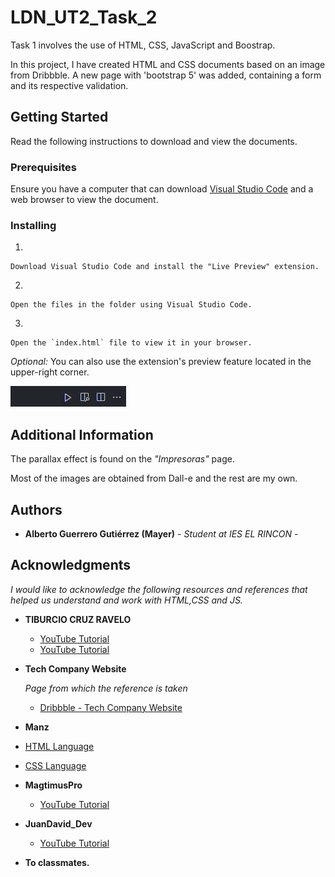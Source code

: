 # LDN_UT2_Task_2

Task 1 involves the use of HTML, CSS, JavaScript and Boostrap.

In this project, I have created HTML and CSS documents based on an image from Dribbble.
A new page with 'bootstrap 5' was added, containing a form and its respective validation.


## Getting Started

Read the following instructions to download and view the documents.

### Prerequisites

Ensure you have a computer that can download [Visual Studio Code](https://code.visualstudio.com/) and a web browser to view the document.

### Installing



1.  

    Download Visual Studio Code and install the "Live Preview" extension.

2.  

    Open the files in the folder using Visual Studio Code.

3.  
  
    Open the `index.html` file to view it in your browser.

*Optional:* You can also use the extension's preview feature located in the upper-right corner.

![Guide_Image](/img/image-2.png)

## Additional Information

The parallax effect is found on the *"Impresoras"* page.

Most of the images are obtained from Dall-e and the rest are my own.

## Authors
  - **Alberto Guerrero Gutiérrez (Mayer)** - *Student at IES EL RINCON* -

## Acknowledgments

  *I would like to acknowledge the following resources and references that helped us understand and work with HTML,CSS and JS.*
  
- **TIBURCIO CRUZ RAVELO**
  - [YouTube Tutorial](https://www.youtube.com/watch?v=FWmIfIMWk04)
  - [YouTube Tutorial](https://www.youtube.com/watch?v=noVsVwBNi8c)

- **Tech Company Website** 

    *Page from which the reference is taken*

  - [Dribbble - Tech Company Website](https://dribbble.com/shots/20134794-Tech-Company-Website)

 - **Manz**
  - [HTML Language](https://lenguajehtml.com/)
  - [CSS Language](https://lenguajecss.com/)
- **MagtimusPro**
  - [YouTube Tutorial](https://www.youtube.com/watch?v=x99urG4tzCc&list=LL&index=8)
- **JuanDavid_Dev**
  - [YouTube Tutorial](https://www.youtube.com/watch?v=M3zl6okKnuQ)

-  **To classmates.**